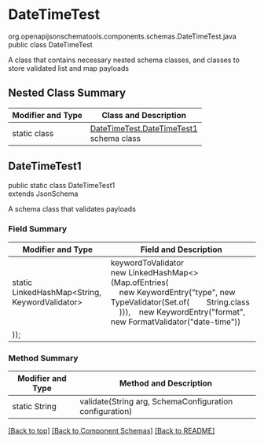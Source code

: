# DateTimeTest
org.openapijsonschematools.components.schemas.DateTimeTest.java
public class DateTimeTest

A class that contains necessary nested schema classes, and classes to store validated list and map payloads

## Nested Class Summary
| Modifier and Type | Class and Description |
| ----------------- | ---------------------- |
| static class | [DateTimeTest.DateTimeTest1](#datetimetest1)<br> schema class |

## DateTimeTest1
public static class DateTimeTest1<br>
extends JsonSchema

A schema class that validates payloads
### Field Summary
| Modifier and Type | Field and Description |
| ----------------- | ---------------------- |
| static LinkedHashMap<String, KeywordValidator> |keywordToValidator<br/>new LinkedHashMap<>(Map.ofEntries(<br/>&nbsp;&nbsp;&nbsp;&nbsp;new KeywordEntry("type", new TypeValidator(Set.of(&nbsp;&nbsp;&nbsp;&nbsp;&nbsp;&nbsp;&nbsp;&nbsp;String.class<br>&nbsp;&nbsp;&nbsp;&nbsp;))),&nbsp;&nbsp;&nbsp;&nbsp;new KeywordEntry("format", new FormatValidator("date-time"))<br>
)); |

### Method Summary
| Modifier and Type | Method and Description |
| ----------------- | ---------------------- |
| static String | validate(String arg, SchemaConfiguration configuration) |

[[Back to top]](#top) [[Back to Component Schemas]](../../../README.md#Component-Schemas) [[Back to README]](../../../README.md)
